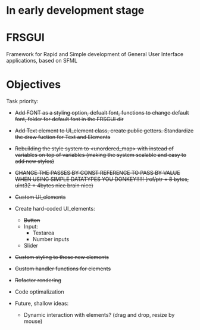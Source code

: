 # In early development stage

# FRSGUI 
Framework for Rapid and Simple development of General User Interface applications, based on SFML


# Objectives

Task priority: 
  - ~~Add FONT as a styling option, defualt font, functions to change default font, folder for default font in the FRSGUI dir~~
  - ~~Add Text element to UI_element class, create public getters. Standardize the draw fuction for Text and Elements~~
  - ~~Rebuilding the style system to <unordered_map> with <variant> instead of variables on top of variables (making the system scalable and easy to add new styles)~~
  - ~~CHANGE THE PASSES BY CONST REFERENCE TO PASS BY VALUE WHEN USING SIMPLE DATATYPES YOU DONKEY!!!!! (ref/ptr = 8 bytes, uint32 = 4bytes nice brain nice)~~
  - ~~Custom UI_elements~~
  - Create hard-coded UI_elements: 
      - ~~Button~~
      - Input: 
          - Textarea 
          - Number inputs 
      - Slider 
  - ~~Custom styling to these new elements~~
  - ~~Custom handler functions for elements~~ 

   - ~~Refactor rendering~~
   - Code optimalization

  - Future, shallow ideas:
    - Dynamic interaction with elements? (drag and drop, resize by mouse)
  
